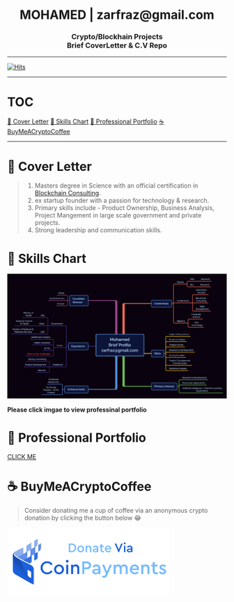  <h1 align="center">
   MOHAMED | zarfraz@gmail.com
 </h1>
 <h3 align="center">
  Crypto/Blockhain Projects <br>
  Brief CoverLetter & C.V Repo
 </h3>
 
----

[![Hits](https://hits.seeyoufarm.com/api/count/incr/badge.svg?url=https%3A%2F%2Fgithub.com%2Fzarfraz%2FEngagement&count_bg=%2379C83D&title_bg=%23555555&icon=iconify.svg&icon_color=%23E7E7E7&title=Interests+&edge_flat=false)](https://hits.seeyoufarm.com)

----
# TOC

[👋 Cover Letter](#-Cover-Letter)
[💼 Skills Chart](#Skills-Chart)
[👀 Professional Portfolio](#-Professional-Portfolio)
[☕ BuyMeACryptoCoffee](#-BuyMeACryptoCoffee)

----

# 👋 Cover Letter

> 1. Masters degree in Science with an official certification in [Blockchain Consulting](https://www.youracclaim.com/badges/0bac5ecf-bca8-4b8e-8d8d-ca3d5f624491). 
> 2. ex startup founder with a passion for technology & research. 
> 3. Primary skills include - Product Ownership, Business Analysis, Project Mangement in large scale government and private projects.
> 4. Strong leadership and communication skills.

# 💼 Skills Chart

[![](https://github.com/zarfraz/Engagementz/blob/main/MP.png)](http://sarfraz.xyz/)

**Please click imgae to view professinal portfolio**

# 👀 Professional Portfolio 

[CLICK ME](http://sarfraz.xyz/)

# ☕ BuyMeACryptoCoffee

> Consider donating me a cup of coffee via an anonymous crypto donation by clicking the button below 😂
> 
[![](https://github.com/zarfraz/Engagementz/blob/main/KK.png)](https://sites.google.com/view/cryptocoffee/)

